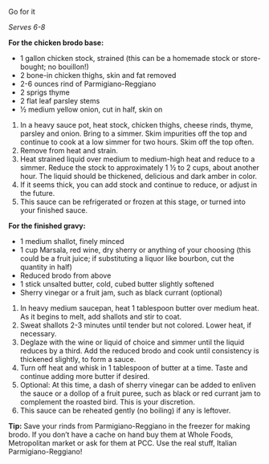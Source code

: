 Go for it

<i data-recipe="gravybase1 gravysauce1" class="fa fa-shopping-basket" aria-hidden="true"></i>

<em>Serves 6-8</em>
 
<strong>For the chicken brodo base:</strong>
<ul>
  <li>1 gallon chicken stock, strained (this can be a homemade stock or store-bought; no bouillon!)
  <li>2 bone-in chicken thighs, skin and fat removed
  <li>2-6 ounces rind of Parmigiano-Reggiano
  <li>2 sprigs thyme
  <li>2 flat leaf parsley stems
  <li>½ medium yellow onion, cut in half, skin on
</ul>
 
<ol>
  <li>In a heavy sauce pot, heat stock, chicken thighs, cheese rinds, thyme, parsley and onion. Bring to a simmer. Skim impurities off the top and continue to cook at a low simmer for two hours. Skim off the top often.
  <li>Remove from heat and strain.  
  <li>Heat strained liquid over medium to medium-high heat and reduce to a simmer. Reduce the stock to approximately 1 ½  to 2 cups, about another hour. The liquid should be thickened, delicious and dark amber in color.
  <li>If it seems thick, you can add stock and continue to reduce, or adjust in the future. 
  <li>This sauce can be refrigerated or frozen at this stage, or turned into your finished sauce.
</ol>
 
<strong>For the finished gravy:</strong>
<ul>
  <li>1 medium shallot, finely minced
  <li>1 cup Marsala, red wine, dry sherry or anything of your choosing (this could be a fruit juice; if substituting a liquor like bourbon, cut the quantity in half)
  <li>Reduced brodo from above
  <li>1 stick unsalted butter, cold, cubed butter slightly softened
  <li>Sherry vinegar or a fruit jam, such as black currant (optional)
</ul>
 
<ol>
  <li>In heavy medium saucepan, heat 1 tablespoon butter over medium heat. As it begins to melt, add shallots and stir to coat. 
  <li>Sweat shallots 2-3 minutes until tender but not colored. Lower heat, if necessary.
  <li>Deglaze with the wine or liquid of choice and simmer until the liquid reduces by a third. Add the reduced brodo and cook until consistency is thickened slightly, to form a sauce.
  <li>Turn off heat and whisk in 1 tablespoon of butter at a time. Taste and continue adding more butter if desired.
  <li>Optional: At this time, a dash of sherry vinegar can be added to enliven the sauce or a dollop of a fruit puree, such as black or red currant jam to complement the roasted bird. This is your discretion. 
  <li>This sauce can be reheated gently (no boiling) if any is leftover.
</ol>

<strong>Tip:</strong> Save your rinds from Parmigiano-Reggiano in the freezer for making brodo. If you don’t have a cache on hand buy them at Whole Foods, Metropolitan market or ask for them at PCC. Use the real stuff, Italian Parmigiano-Reggiano!

